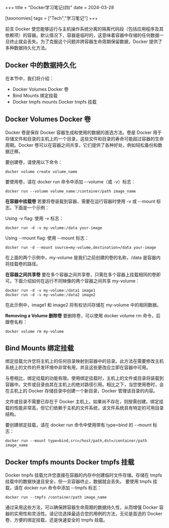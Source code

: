 +++
title = "Docker学习笔记(四)"
date = 2024-03-28

[taxonomies]
tags = ["Tech","学习笔记"]
+++

前言 Docker 使您能够运行与主机操作系统分离的隔离代码段（包括应用程序及其依赖项）的容器。默认情况下，容器是临时的，这意味着容器中存储的任何数据一旦终止就会丢失。为了克服这个问题并跨容器生命周期保留数据，Docker 提供了多种数据持久化方法。
<!-- more -->

## **Docker 中的数据持久化**

在本节中，我们将介绍：

- Docker Volumes Docker 卷
- Bind Mounts 绑定挂载
- Docker tmpfs mounts Docker tmpfs 挂载

## **Docker Volumes Docker 卷**

Docker 卷是保存 Docker 容器生成和使用的数据的首选方法。卷是 Docker 用于存储文件和目录的主机上的一个目录，这些文件和目录的寿命可能超过容器的生命周期。Docker 卷可以在容器之间共享，它们提供了各种好处，例如轻松备份和数据迁移。

要创建卷，请使用以下命令：
```
docker volume create volume_name
```
要使用卷，请在 docker run 命令中添加 --volume（或 -v）标志：
```
docker run --volume volume_name:/container/path image_name
```

**在容器中挂载卷**
若要将卷装载到容器，需要在运行容器时使用 -v 或 --mount 标志。下面是一个示例：

Using -v flag: 使用 -v 标志：
```
docker run -d -v my-volume:/data your-image
```
Using --mount flag: 使用 --mount 标志：
```
docker run -d --mount source=my-volume,destination=/data your-image
```
在上面的两个示例中，my-volume 是我们之前创建的卷的名称，/data 是容器内将挂载卷的路径。

**在容器之间共享卷**
要在多个容器之间共享卷，只需在多个容器上挂载相同的卷即可。下面介绍如何在运行不同映像的两个容器之间共享 my-volume：
```
docker run -d -v my-volume:/data1 image1
docker run -d -v my-volume:/data2 image2
```
在此示例中，image1 和 image2 将有权访问存储在 my-volume 中的相同数据。

**Removing a Volume 删除卷**
要删除卷，可以使用 docker volume rm 命令，后跟卷名称：
```
docker volume rm my-volume
```
## **Bind Mounts 绑定挂载**
绑定挂载允许您将主机上的任何目录映射到容器中的目录。此方法在需要修改主机系统上的文件的开发环境中非常有用，并且这些更改应立即在容器中可用。

与卷相比，绑定挂载的功能有限。使用绑定挂载时，主机上的文件或目录将装载到容器中。文件或目录由其在主机上的绝对路径引用。相比之下，当您使用卷时，会在主机上的 Docker 存储目录中创建一个新目录，Docker 管理该目录的内容。

文件或目录不需要已存在于 Docker 主机上。如果尚不存在，则按需创建。绑定挂载的性能非常高，但它们依赖于主机的文件系统，该文件系统具有特定的可用目录结构。

要创建绑定挂载，请在 docker run 命令中使用带有 type=bind 的 --mount 标志：
```
docker run --mount type=bind,src=/host/path,dst=/container/path image_name
```
## **Docker tmpfs mounts Docker tmpfs 挂载**

Docker tmpfs 挂载允许您直接在容器的内存中创建临时文件存储。存储在 tmpfs 挂载中的数据快速且安全，但一旦容器终止，数据就会丢失。
要使用 tmpfs 挂载，请在 docker run 命令中添加 --tmpfs 标志：
```
docker run --tmpfs /container/path image_name
```
通过采用这些方法，可以确保跨容器生命周期的数据持久性，从而增强 Docker 容器的实用性和灵活性。请记住选择最适合您的用例的方法，无论是首选的 Docker 卷、方便的绑定挂载，还是快速安全的 tmpfs 挂载。


